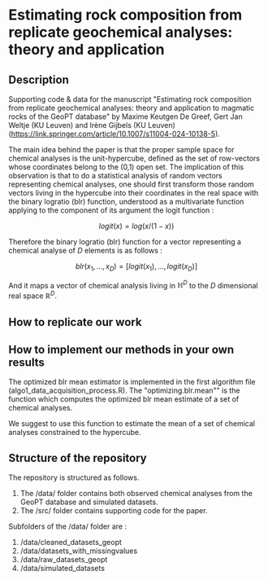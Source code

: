 # Estimating rock composition from replicate geochemical analyses: theory and application

## Description

Supporting code &amp; data for the manuscript "Estimating rock composition from replicate geochemical analyses: theory and application to magmatic rocks of the GeoPT database" by Maxime Keutgen De Greef, Gert Jan Weltje (KU Leuven) and Irène Gijbels (KU Leuven) (https://link.springer.com/article/10.1007/s11004-024-10138-5).

The main idea behind the paper is that the proper sample space for chemical analyses is the unit-hypercube, defined as the set of row-vectors whose coordinates belong to the (0,1) open set. The implication of this observation is that to do a statistical analysis of random vectors representing chemical analyses, one should first transform those random vectors living in the hypercube into their coordinates in the real space with the binary logratio (blr) function, understood as a multivariate function applying to the component of its argument the logit function :

$$ logit(x) = log(x/(1-x)) $$ 

Therefore the binary logratio (blr) function for a vector representing a chemical analyse of $D$ elements is as follows :

$$ blr(x_1,\dots,x_D) = [logit(x_1),\dots,logit(x_D)] $$

And it maps a vector of chemical analysis living in $\mathbb{H}^D$ to the $D$ dimensional real space $\mathbb{R}^D$.


## How to replicate our work 






## How to implement our methods in your own results

The optimized blr mean estimator is implemented in the first algorithm file (algo1_data_acquisition_process.R). The "optimizing.blr.mean"" is the function which computes the optimized blr mean estimate of a set of chemical analyses.

We suggest to use this function to estimate the mean of a set of chemical analyses constrained to the hypercube.

## Structure of the repository

The repository is structured as follows. 

1. The /data/ folder contains both observed chemical analyses from the GeoPT database and simulated datasets.
2. The /src/ folder contains supporting code for the paper.

Subfolders of the /data/ folder are :

1. /data/cleaned_datasets_geopt 
2. /data/datasets_with_missingvalues
3. /data/raw_datasets_geopt
4. /data/simulated_datasets


